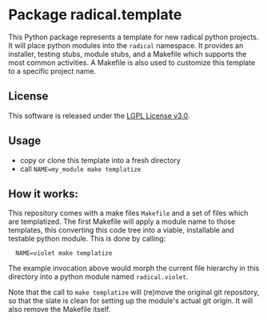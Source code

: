 
Package radical.template
========================

This Python package represents a template for new radical python projects.  It
will place python modules into the `radical` namespace.  It provides an
installer, testing stubs, module stubs, and a Makefile which supports the most
common activities.   A Makefile is also used to customize this template to
a specific project name.


License
-------

This software is released under the
[LGPL License v3.0](http://opensource.org/licenses/LGPL-3.0).


Usage
-----

* copy or clone this template into a fresh directory
* call `NAME=my_module make templatize`


How it works:
-------------

This repository comes with a make files `Makefile` and a set of files which are
templatized.  The first Makefile will apply a module name to those templates,
this converting this code tree into a viable, installable and testable python
module.  This is done by calling:

```
  NAME=violet make templatize
```

The example invocation above would morph the current file hierarchy in this
directory into a python module named `radical.violet`.

Note that the call to `make templatize` will (re)move the original git
repository, so that the slate is clean for setting up the module's actual git
origin.  It will also remove the Makefile itself.

